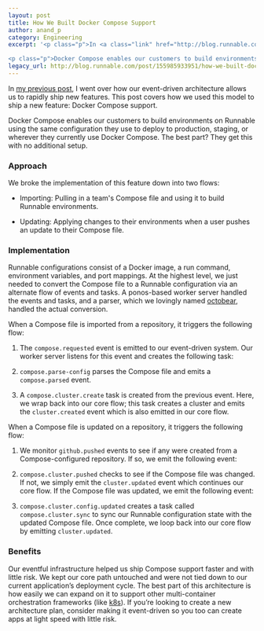 ```yaml
---
layout: post
title: How We Built Docker Compose Support
author: anand_p
category: Engineering
excerpt: '<p class="p">In <a class="link" href="http://blog.runnable.com/post/150022242931/event-driven-microservices-using-rabbitmq">my previous post</a>, I went over how our event-driven architecture allows us to rapidly ship new features. This post covers how we used this model to ship a new feature: Docker Compose support.</p>

<p class="p">Docker Compose enables our customers to build environments on Runnable using the same configuration they use to deploy to production, staging, or wherever they currently use Docker Compose. The best part? They get this with no additional setup.</p>'
legacy_url: http://blog.runnable.com/post/155985933951/how-we-built-docker-compose-support
---
```


<p class="p">In <a class="link" href="http://blog.runnable.com/post/150022242931/event-driven-microservices-using-rabbitmq">my previous post</a>, I went over how our event-driven architecture allows us to rapidly ship new features. This post covers how we used this model to ship a new feature: Docker Compose support.</p>

<p class="p">Docker Compose enables our customers to build environments on Runnable using the same configuration they use to deploy to production, staging, or wherever they currently use Docker Compose. The best part? They get this with no additional setup.</p>

<h3 class="h3">Approach</h3>

<p class="p">We broke the implementation of this feature down into two flows:</p>

<ul class="ul"><li class="li"><p class="p"><span class="weight-strong">Importing:</span> Pulling in a team's Compose file and using it to build Runnable environments.</p></li>
<li class="li"><p class="p"><span class="weight-strong">Updating:</span> Applying changes to their environments when a user pushes an update to their Compose file.</p></li>
</ul><h3 class="h3">Implementation</h3>

<p class="p">Runnable configurations consist of a Docker image, a run command, environment variables, and port mappings. At the highest level, we just needed to convert the Compose file to a Runnable configuration via an alternate flow of events and tasks. A ponos-based worker server handled the events and tasks, and a parser, which we lovingly named <a class="link" href="https://github.com/Runnable/octobear">octobear</a>, handled the actual conversion.</p>

<p class="p">When a Compose file is imported from a repository, it triggers the following flow:</p>

<ol class="ol"><li class="li"><p class="p">The <code class="monospace">compose.requested</code> event is emitted to our event-driven system. Our worker server listens for this event and creates the following task:</p></li>
<li class="li"><p class="p"><code class="monospace">compose.parse-config</code> parses the Compose file and emits a <code class="monospace">compose.parsed</code> event.</p></li>
<li class="li"><p class="p">A <code class="monospace">compose.cluster.create</code> task is created from the previous event. Here, we wrap back into our core flow; this task creates a cluster and emits the <code class="monospace">cluster.created</code> event which is also emitted in our core flow.</p></li>
</ol><p class="p">When a Compose file is updated on a repository, it triggers the following flow:</p>

<ol class="ol"><li class="li"><p class="p">We monitor <code class="monospace">github.pushed</code> events to see if any were created from a Compose-configured repository. If so, we emit the following event:</p></li>
<li class="li"><code class="monospace">compose.cluster.pushed</code> checks to see if the Compose file was changed. If not, we simply emit the <code class="monospace">cluster.updated</code> event which continues our core flow. If the Compose file was updated, we emit the following event:</li>
<li class="li"><p class="p"><code class="monospace">compose.cluster.config.updated</code> creates a task called <code class="monospace">compose.cluster.sync</code> to sync our Runnable configuration state with the updated Compose file. Once complete, we loop back into our core flow by emitting <code class="monospace">cluster.updated</code>.</p></li>
</ol><h3 class="h3">Benefits</h3>

<p class="p">Our eventful infrastructure helped us ship Compose support faster and with little risk. We kept our core path untouched and were not tied down to our current application’s deployment cycle. The best part of this architecture is how easily we can expand on it to support other multi-container orchestration frameworks (like <a class="link" href="https://kubernetes.io/">k8s</a>). If you’re looking to create a new architecture plan, consider making it event-driven so you too can create apps at light speed with little risk.</p>
